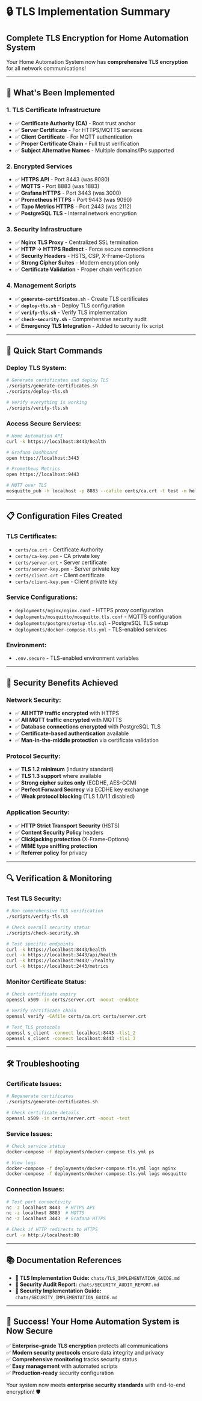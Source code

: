 # 🔒 TLS Implementation Summary

## **Complete TLS Encryption for Home Automation System**

Your Home Automation System now has **comprehensive TLS encryption** for all network communications!

---

## 🎯 **What's Been Implemented**

### **1. TLS Certificate Infrastructure**
- ✅ **Certificate Authority (CA)** - Root trust anchor
- ✅ **Server Certificate** - For HTTPS/MQTTS services
- ✅ **Client Certificate** - For MQTT authentication
- ✅ **Proper Certificate Chain** - Full trust verification
- ✅ **Subject Alternative Names** - Multiple domains/IPs supported

### **2. Encrypted Services**
- ✅ **HTTPS API** - Port 8443 (was 8080)
- ✅ **MQTTS** - Port 8883 (was 1883)
- ✅ **Grafana HTTPS** - Port 3443 (was 3000)
- ✅ **Prometheus HTTPS** - Port 9443 (was 9090)
- ✅ **Tapo Metrics HTTPS** - Port 2443 (was 2112)
- ✅ **PostgreSQL TLS** - Internal network encryption

### **3. Security Infrastructure**
- ✅ **Nginx TLS Proxy** - Centralized SSL termination
- ✅ **HTTP → HTTPS Redirect** - Force secure connections
- ✅ **Security Headers** - HSTS, CSP, X-Frame-Options
- ✅ **Strong Cipher Suites** - Modern encryption only
- ✅ **Certificate Validation** - Proper chain verification

### **4. Management Scripts**
- ✅ **`generate-certificates.sh`** - Create TLS certificates
- ✅ **`deploy-tls.sh`** - Deploy TLS configuration
- ✅ **`verify-tls.sh`** - Verify TLS implementation
- ✅ **`check-security.sh`** - Comprehensive security audit
- ✅ **Emergency TLS Integration** - Added to security fix script

---

## 🚀 **Quick Start Commands**

### **Deploy TLS System:**
```bash
# Generate certificates and deploy TLS
./scripts/generate-certificates.sh
./scripts/deploy-tls.sh

# Verify everything is working
./scripts/verify-tls.sh
```

### **Access Secure Services:**
```bash
# Home Automation API
curl -k https://localhost:8443/health

# Grafana Dashboard
open https://localhost:3443

# Prometheus Metrics
open https://localhost:9443

# MQTT over TLS
mosquitto_pub -h localhost -p 8883 --cafile certs/ca.crt -t test -m hello
```

---

## 📋 **Configuration Files Created**

### **TLS Certificates:**
- `certs/ca.crt` - Certificate Authority
- `certs/ca-key.pem` - CA private key
- `certs/server.crt` - Server certificate
- `certs/server-key.pem` - Server private key
- `certs/client.crt` - Client certificate
- `certs/client-key.pem` - Client private key

### **Service Configurations:**
- `deployments/nginx/nginx.conf` - HTTPS proxy configuration
- `deployments/mosquitto/mosquitto.tls.conf` - MQTTS configuration
- `deployments/postgres/setup-tls.sql` - PostgreSQL TLS setup
- `deployments/docker-compose.tls.yml` - TLS-enabled services

### **Environment:**
- `.env.secure` - TLS-enabled environment variables

---

## 🔐 **Security Benefits Achieved**

### **Network Security:**
- ✅ **All HTTP traffic encrypted** with HTTPS
- ✅ **All MQTT traffic encrypted** with MQTTS
- ✅ **Database connections encrypted** with PostgreSQL TLS
- ✅ **Certificate-based authentication** available
- ✅ **Man-in-the-middle protection** via certificate validation

### **Protocol Security:**
- ✅ **TLS 1.2 minimum** (industry standard)
- ✅ **TLS 1.3 support** where available
- ✅ **Strong cipher suites only** (ECDHE, AES-GCM)
- ✅ **Perfect Forward Secrecy** via ECDHE key exchange
- ✅ **Weak protocol blocking** (TLS 1.0/1.1 disabled)

### **Application Security:**
- ✅ **HTTP Strict Transport Security** (HSTS)
- ✅ **Content Security Policy** headers
- ✅ **Clickjacking protection** (X-Frame-Options)
- ✅ **MIME type sniffing protection**
- ✅ **Referrer policy** for privacy

---

## 🔍 **Verification & Monitoring**

### **Test TLS Security:**
```bash
# Run comprehensive TLS verification
./scripts/verify-tls.sh

# Check overall security status
./scripts/check-security.sh

# Test specific endpoints
curl -k https://localhost:8443/health
curl -k https://localhost:3443/api/health
curl -k https://localhost:9443/-/healthy
curl -k https://localhost:2443/metrics
```

### **Monitor Certificate Status:**
```bash
# Check certificate expiry
openssl x509 -in certs/server.crt -noout -enddate

# Verify certificate chain
openssl verify -CAfile certs/ca.crt certs/server.crt

# Test TLS protocols
openssl s_client -connect localhost:8443 -tls1_2
openssl s_client -connect localhost:8443 -tls1_3
```

---

## 🛠️ **Troubleshooting**

### **Certificate Issues:**
```bash
# Regenerate certificates
./scripts/generate-certificates.sh

# Check certificate details
openssl x509 -in certs/server.crt -noout -text
```

### **Service Issues:**
```bash
# Check service status
docker-compose -f deployments/docker-compose.tls.yml ps

# View logs
docker-compose -f deployments/docker-compose.tls.yml logs nginx
docker-compose -f deployments/docker-compose.tls.yml logs mosquitto
```

### **Connection Issues:**
```bash
# Test port connectivity
nc -z localhost 8443  # HTTPS API
nc -z localhost 8883  # MQTTS
nc -z localhost 3443  # Grafana HTTPS

# Check if HTTP redirects to HTTPS
curl -v http://localhost:80
```

---

## 📚 **Documentation References**

- **📄 TLS Implementation Guide:** `chats/TLS_IMPLEMENTATION_GUIDE.md`
- **📄 Security Audit Report:** `chats/SECURITY_AUDIT_REPORT.md`
- **📄 Security Implementation Guide:** `chats/SECURITY_IMPLEMENTATION_GUIDE.md`

---

## 🎉 **Success! Your Home Automation System is Now Secure**

✅ **Enterprise-grade TLS encryption** protects all communications  
✅ **Modern security protocols** ensure data integrity and privacy  
✅ **Comprehensive monitoring** tracks security status  
✅ **Easy management** with automated scripts  
✅ **Production-ready** security configuration  

Your system now meets **enterprise security standards** with end-to-end encryption! 🛡️
